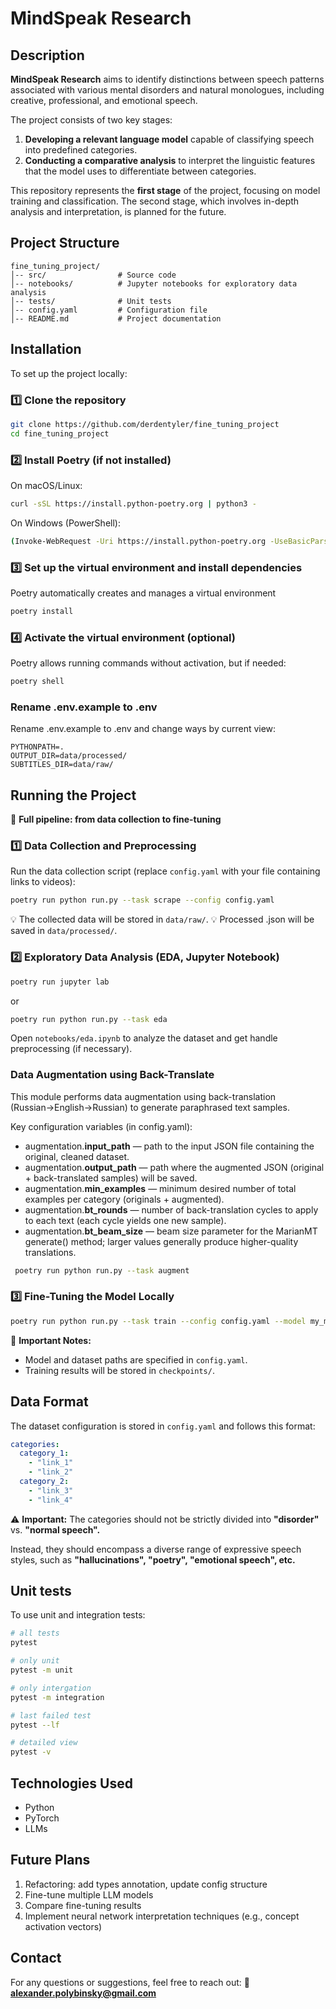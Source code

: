 # MindSpeak Research

## Description

**MindSpeak Research** aims to identify distinctions between speech patterns associated with various mental disorders and natural monologues, including creative, professional, and emotional speech.

The project consists of two key stages:

1. **Developing a relevant language model** capable of classifying speech into predefined categories.
2. **Conducting a comparative analysis** to interpret the linguistic features that the model uses to differentiate between categories.

This repository represents the **first stage** of the project, focusing on model training and classification. The second stage, which involves in-depth analysis and interpretation, is planned for the future.

## Project Structure

```
fine_tuning_project/
│-- src/                # Source code
│-- notebooks/          # Jupyter notebooks for exploratory data analysis
│-- tests/              # Unit tests
│-- config.yaml         # Configuration file
│-- README.md           # Project documentation
```

## Installation

To set up the project locally:

### 1️⃣ Clone the repository
```bash
git clone https://github.com/derdentyler/fine_tuning_project
cd fine_tuning_project
```
### 2️⃣ Install Poetry (if not installed)

On macOS/Linux:
```bash
curl -sSL https://install.python-poetry.org | python3 -
```
On Windows (PowerShell):
```bash
(Invoke-WebRequest -Uri https://install.python-poetry.org -UseBasicParsing).Content | python -
```

### 3️⃣ Set up the virtual environment and install dependencies

Poetry automatically creates and manages a virtual environment
```bash
poetry install
```

### 4️⃣ Activate the virtual environment (optional)

Poetry allows running commands without activation, but if needed:
```bash
poetry shell
```

### Rename .env.example to .env

Rename .env.example to .env and change ways by current view:
```
PYTHONPATH=.
OUTPUT_DIR=data/processed/
SUBTITLES_DIR=data/raw/
```

## Running the Project

🚀 **Full pipeline: from data collection to fine-tuning**

### 1️⃣ Data Collection and Preprocessing

Run the data collection script (replace `config.yaml` with your file containing links to videos):

```bash
poetry run python run.py --task scrape --config config.yaml
```

💡 The collected data will be stored in `data/raw/`.
💡 Processed .json will be saved in `data/processed/`.

### 2️⃣ Exploratory Data Analysis (EDA, Jupyter Notebook)

```bash
poetry run jupyter lab
```
or
```bash
poetry run python run.py --task eda
```

Open `notebooks/eda.ipynb` to analyze the dataset and get handle preprocessing (if necessary).

### Data Augmentation using Back-Translate

This module performs data augmentation using back-translation (Russian→English→Russian) to generate paraphrased text samples.

Key configuration variables (in config.yaml):

* augmentation.**input_path** — path to the input JSON file containing the original, cleaned dataset.
* augmentation.**output_path** — path where the augmented JSON (original + back-translated samples) will be saved.
* augmentation.**min_examples** — minimum desired number of total examples per category (originals + augmented).
* augmentation.**bt_rounds** — number of back-translation cycles to apply to each text (each cycle yields one new sample).
* augmentation.**bt_beam_size** — beam size parameter for the MarianMT generate() method; larger values generally produce higher-quality translations.

```bash
 poetry run python run.py --task augment
```


### 3️⃣ Fine-Tuning the Model Locally

```bash
poetry run python run.py --task train --config config.yaml --model my_model
```

📌 **Important Notes:**

- Model and dataset paths are specified in `config.yaml`.
- Training results will be stored in `checkpoints/`.

## Data Format

The dataset configuration is stored in `config.yaml` and follows this format:

```yaml
categories:
  category_1:
    - "link_1"
    - "link_2"
  category_2:
    - "link_3"
    - "link_4"
```

⚠️ **Important:** The categories should not be strictly divided into **"disorder"** vs. **"normal speech".**&#x20;

Instead, they should encompass a diverse range of expressive speech styles, such as **"hallucinations", "poetry", "emotional speech", etc.**

## Unit tests

To use unit and integration tests:

```bash
# all tests
pytest

# only unit
pytest -m unit

# only intergation
pytest -m integration

# last failed test
pytest --lf

# detailed view
pytest -v
```

## Technologies Used

- Python
- PyTorch
- LLMs

## Future Plans

1. Refactoring: add types annotation, update config structure
2. Fine-tune multiple LLM models
3. Compare fine-tuning results
4. Implement neural network interpretation techniques (e.g., concept activation vectors)

## Contact

For any questions or suggestions, feel free to reach out:
📧 **[alexander.polybinsky@gmail.com](mailto\:alexander.polybinsky@gmail.com)**
